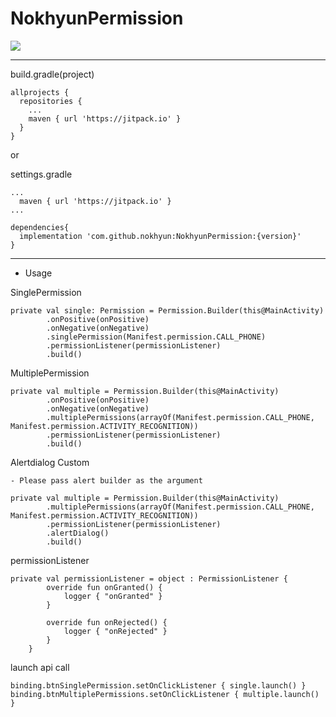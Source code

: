 # NokhyunPermission

[![](https://jitpack.io/v/nokhyun/NokhyunPermission.svg)](https://jitpack.io/#nokhyun/NokhyunPermission)

-------
build.gradle(project)
```
allprojects {
  repositories {
    ...
    maven { url 'https://jitpack.io' }
  }
}
```
or

settings.gradle
```
...
  maven { url 'https://jitpack.io' }
...
```

```
dependencies{
  implementation 'com.github.nokhyun:NokhyunPermission:{version}'
}
```
-----------
* Usage
  
SinglePermission
```
private val single: Permission = Permission.Builder(this@MainActivity)
        .onPositive(onPositive)
        .onNegative(onNegative)
        .singlePermission(Manifest.permission.CALL_PHONE)
        .permissionListener(permissionListener)
        .build()
```
MultiplePermission
```
private val multiple = Permission.Builder(this@MainActivity)
        .onPositive(onPositive)
        .onNegative(onNegative)
        .multiplePermissions(arrayOf(Manifest.permission.CALL_PHONE, Manifest.permission.ACTIVITY_RECOGNITION))
        .permissionListener(permissionListener)
        .build()
```
Alertdialog Custom
```
- Please pass alert builder as the argument

private val multiple = Permission.Builder(this@MainActivity)
        .multiplePermissions(arrayOf(Manifest.permission.CALL_PHONE, Manifest.permission.ACTIVITY_RECOGNITION))
        .permissionListener(permissionListener)
        .alertDialog()
        .build()
```
permissionListener
```
private val permissionListener = object : PermissionListener {
        override fun onGranted() {
            logger { "onGranted" }
        }

        override fun onRejected() {
            logger { "onRejected" }
        }
    }
```
launch api call
```
binding.btnSinglePermission.setOnClickListener { single.launch() }
binding.btnMultiplePermissions.setOnClickListener { multiple.launch() }
```
